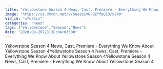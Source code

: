 ```yaml
---
title: "Yellowstone Season 4 News, Cast, Premiere - Everything We Know About Yellowstone Season 4"
image: "https://s1.dmcdn.net/v/SQ42B1VG-QZYfpQED/x240"
vid_id: "x7vr2iz"
categories: "news"
tags: ["Yellowstone","Season","News"]
date: "2020-08-29T23:28:04+03:00"
---
```

Yellowstone Season 4 News, Cast, Premiere - Everything We Know About Yellowstone Season 4Yellowstone Season 4 News, Cast, Premiere - Everything We Know About Yellowstone Season 4Yellowstone Season 4 News, Cast, Premiere - Everything We Know About Yellowstone Season 4
